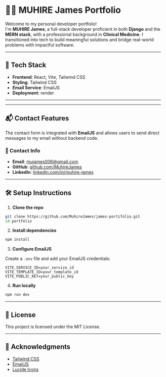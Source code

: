 
# 🧑‍💻 MUHIRE James Portfolio

Welcome to my personal developer portfolio!  
I'm **MUHIRE James**, a full-stack developer proficient in both **Django** and the **MERN stack**, with a professional background in **Clinical Medicine**. I transitioned into tech to build meaningful solutions and bridge real-world problems with impactful software.

---

## 🚀 Tech Stack

- **Frontend**: React, Vite, Tailwind CSS
- **Styling**: Tailwind CSS
- **Email Service**: EmailJS
- **Deployment**: render

---

---

## 📬 Contact Features

The contact form is integrated with **EmailJS** and allows users to send direct messages to my email without backend code.

### 📧 Contact Info

- **Email**: mujames006@gmail.com  
- **GitHub**: [github.com/MuhireJames](https://github.com/MuhireJames)  
- **LinkedIn**: [linkedin.com/in/muhire-james](https://linkedin.com/in/muhire-james)

---

## 🛠️ Setup Instructions

1. **Clone the repo**

```bash
git clone https://github.com/MuhireJames/james-portifolio.git
cd portfolio
```

2. **Install dependencies**

```bash
npm install
```

3. **Configure EmailJS**

Create a `.env` file and add your EmailJS credentials:

```env
VITE_SERVICE_ID=your_service_id
VITE_TEMPLATE_ID=your_template_id
VITE_PUBLIC_KEY=your_public_key
```

4. **Run locally**

```bash
npm run dev
```

---

## 📄 License

This project is licensed under the MIT License.

---

## 🙏 Acknowledgments

- [Tailwind CSS](https://tailwindcss.com)
- [EmailJS](https://www.emailjs.com)
- [Lucide Icons](https://lucide.dev)
